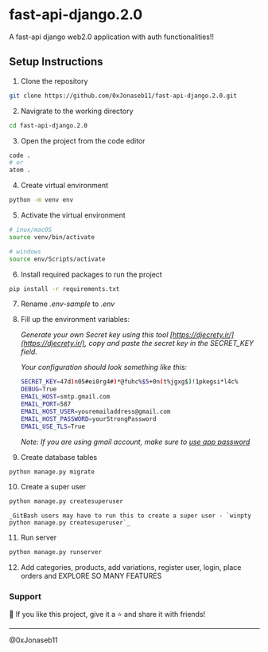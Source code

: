 # fast-api-django.2.0

A fast-api django web2.0 application with auth functionalities!!

## Setup Instructions

1. Clone the repository 

```sh 
git clone https://github.com/0xJonaseb11/fast-api-django.2.0.git
```

2. Navigrate to the working directory 
```sh
cd fast-api-django.2.0
```

3. Open the project from the code editor 
```sh
code . 
# or 
atom .
```

4. Create virtual environment 
```sh
python -m venv env
```
5. Activate the virtual environment 
```sh 
# inux/macOS
source venv/bin/activate  

# windows
source env/Scripts/activate
```
6. Install required packages to run the project 

```sh 
pip install -r requirements.txt
```

7. Rename _.env-sample_ to _.env_

8. Fill up the environment variables:

    _Generate your own Secret key using this tool [https://djecrety.ir/](https://djecrety.ir/), copy and paste the secret key in the SECRET_KEY field._

    _Your configuration should look something like this:_

    ```sh
    SECRET_KEY=47d)n05#ei0rg4#)*@fuhc%$5+0n(t%jgxg$)!1pkegsi*l4c%
    DEBUG=True
    EMAIL_HOST=smtp.gmail.com
    EMAIL_PORT=587
    EMAIL_HOST_USER=youremailaddress@gmail.com
    EMAIL_HOST_PASSWORD=yourStrongPassword
    EMAIL_USE_TLS=True
    ```
    _Note: If you are using gmail account, make sure to [use app password](https://support.google.com/accounts/answer/185833)_
    
9. Create database tables

```sh
python manage.py migrate
```

10. Create a super user

```sh
python manage.py createsuperuser
```
    _GitBash users may have to run this to create a super user - `winpty python manage.py createsuperuser`_
    
11. Run server

```sh
python manage.py runserver
```

<!-- 12. Login to admin panel - (`http://127.0.0.1:8000/securelogin/`) -->

12. Add categories, products, add variations, register user, login, place orders and EXPLORE SO MANY FEATURES

### Support
💙 If you like this project, give it a ⭐ and share it with friends!

--------------
@0xJonaseb11